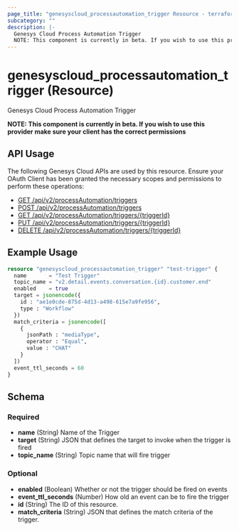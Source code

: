 ```yaml
---
page_title: "genesyscloud_processautomation_trigger Resource - terraform-provider-genesyscloud"
subcategory: ""
description: |-
  Genesys Cloud Process Automation Trigger
  NOTE: This component is currently in beta. If you wish to use this provider make sure your client has the correct permissions
---
```

# genesyscloud_processautomation_trigger (Resource)

Genesys Cloud Process Automation Trigger

**NOTE: This component is currently in beta. If you wish to use this provider make sure your client has the correct permissions**

## API Usage
The following Genesys Cloud APIs are used by this resource. Ensure your OAuth Client has been granted the necessary scopes and permissions to perform these operations:

* [GET /api/v2/processAutomation/triggers](https://developer.genesys.cloud/platform/preview-apis#get-api-v2-processautomation-triggers)
* [POST /api/v2/processAutomation/triggers](https://developer.genesys.cloud/platform/preview-apis#post-api-v2-processautomation-triggers)
* [GET /api/v2/processAutomation/triggers/{triggerId}](https://developer.genesys.cloud/platform/preview-apis#get-api-v2-processautomation-triggers--triggerId-)
* [PUT /api/v2/processAutomation/triggers/{triggerId}](https://developer.genesys.cloud/platform/preview-apis#put-api-v2-processautomation-triggers--triggerId-)
* [DELETE /api/v2/processAutomation/triggers/{triggerId}](https://developer.genesys.cloud/platform/preview-apis#delete-api-v2-processautomation-triggers--triggerId-)

## Example Usage

```terraform
resource "genesyscloud_processautomation_trigger" "test-trigger" {
  name       = "Test Trigger"
  topic_name = "v2.detail.events.conversation.{id}.customer.end"
  enabled    = true
  target = jsonencode({
    id : "ae1e0cde-875d-4d13-a498-615e7a9fe956",
    type : "Workflow"
  })
  match_criteria = jsonencode([
    {
      jsonPath : "mediaType",
      operator : "Equal",
      value : "CHAT"
    }
  ])
  event_ttl_seconds = 60
}
```

<!-- schema generated by tfplugindocs -->
## Schema

### Required

- **name** (String) Name of the Trigger
- **target** (String) JSON that defines the target to invoke when the trigger is fired
- **topic_name** (String) Topic name that will fire trigger

### Optional

- **enabled** (Boolean) Whether or not the trigger should be fired on events
- **event_ttl_seconds** (Number) How old an event can be to fire the trigger
- **id** (String) The ID of this resource.
- **match_criteria** (String) JSON that defines the match criteria of the trigger.

